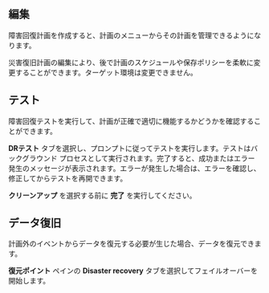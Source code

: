 編集
----

障害回復計画を作成すると、計画のメニューからその計画を管理できるようになります。

災害復旧計画の編集により、後で計画のスケジュールや保存ポリシーを柔軟に変更することができます。ターゲット環境は変更できません。

テスト
------

障害回復テストを実行して、計画が正確で適切に機能するかどうかを確認することができます。

**DRテスト** タブを選択し、プロンプトに従ってテストを実行します。テストはバックグラウンド プロセスとして実行されます。完了すると、成功またはエラー発生のメッセージが表示されます。エラーが発生した場合は、エラーを確認し、修正してからテストを再開できます。

**クリーンアップ** を選択する前に **完了** を実行してください。

データ復旧
----------

計画外のイベントからデータを復元する必要が生じた場合、データを復元できます。

**復元ポイント** ペインの **Disaster recovery** タブを選択してフェイルオーバーを開始します。
